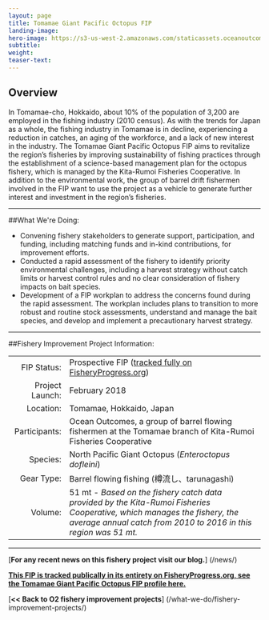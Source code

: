 ```yaml
---
layout: page 
title: Tomamae Giant Pacific Octopus FIP
landing-image:
hero-image: https://s3-us-west-2.amazonaws.com/staticassets.oceanoutcomes.org/hero+photos/tomamae-giant-pacific-octopus-hero.jpg
subtitle:
weight: 
teaser-text:
---
```

<h2>Overview</h2>

In Tomamae-cho, Hokkaido, about 10% of the population of 3,200 are employed in the fishing industry (2010 census). As with the trends for Japan as a whole, the fishing industry in Tomamae is in decline, experiencing a reduction in catches, an aging of the workforce, and a lack of new interest in the industry. The Tomamae Giant Pacific Octopus FIP aims to revitalize the region’s fisheries by improving sustainability of fishing practices through the establishment of a science-based management plan for the octopus fishery, which is managed by the Kita-Rumoi Fisheries Cooperative. In addition to the environmental work, the group of barrel drift fishermen involved in the FIP want to use the project as a vehicle to generate further interest and investment in the region’s fisheries.

---

##What We're Doing:

* Convening fishery stakeholders to generate support, participation, and funding, including matching funds and in-kind contributions, for improvement efforts.
* Conducted a rapid assessment of the fishery to identify priority environmental challenges, including a harvest strategy without catch limits or harvest control rules and no clear consideration of fishery impacts on bait species. 
* Development of a FIP workplan to address the concerns found during the rapid assessment. The workplan includes plans to transition to more robust and routine stock assessments, understand and manage the bait species, and develop and implement a precautionary harvest strategy.

---

##Fishery Improvement Project Information:

|||
| ---: | --- |
| FIP Status: | Prospective FIP (<a href="https://fisheryprogress.org/fip-profile/japan-tomamae-giant-pacific-octopus-barrel-flowing">tracked fully on FisheryProgress.org</a>) |
| Project Launch: | February 2018 |
| Location: | Tomamae, Hokkaido, Japan |
| Participants: | Ocean Outcomes, a group of barrel flowing fishermen at the Tomamae branch of Kita-Rumoi Fisheries Cooperative |
| Species: | North Pacific Giant Octopus (*Enteroctopus dofleini*) |
| Gear Type: | Barrel flowing fishing (樽流し、tarunagashi) |
| Volume: | 51 mt - *Based on the fishery catch data provided by the Kita-Rumoi Fisheries Cooperative, which manages the fishery, the average annual catch from 2010 to 2016 in this region was 51 mt.* |

---

[**For any recent news on this fishery project visit our blog.**] (/news/) 

<a href="https://fisheryprogress.org/fip-profile/japan-tomamae-giant-pacific-octopus-barrel-flowing" target="_blank">**This FIP is tracked publically in its entirety on FisheryProgress.org, see the Tomamae Giant Pacific Octopus FIP profile here.**</a>

[**<< Back to O2 fishery improvement projects**] (/what-we-do/fishery-improvement-projects/)
